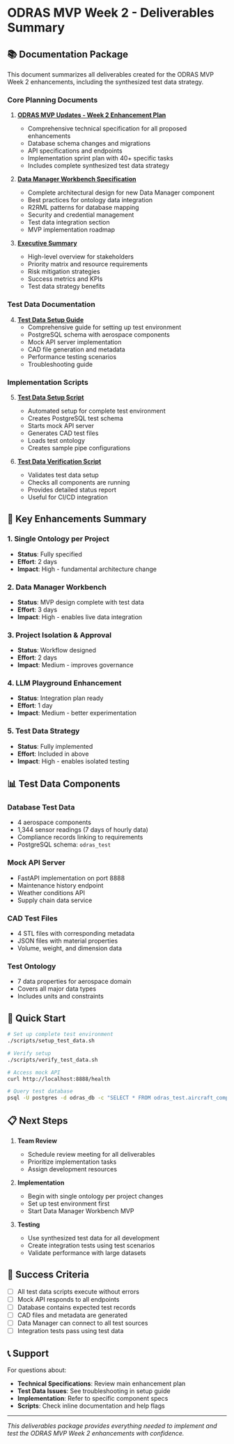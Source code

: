 # ODRAS MVP Week 2 - Deliverables Summary

## 📚 Documentation Package

This document summarizes all deliverables created for the ODRAS MVP Week 2 enhancements, including the synthesized test data strategy.

### Core Planning Documents

1. **[ODRAS MVP Updates - Week 2 Enhancement Plan](./odras_mvp_updates_week2.md)**
   - Comprehensive technical specification for all proposed enhancements
   - Database schema changes and migrations
   - API specifications and endpoints
   - Implementation sprint plan with 40+ specific tasks
   - Includes complete synthesized test data strategy

2. **[Data Manager Workbench Specification](./data_manager_workbench_spec.md)**
   - Complete architectural design for new Data Manager component
   - Best practices for ontology data integration
   - R2RML patterns for database mapping
   - Security and credential management
   - Test data integration section
   - MVP implementation roadmap

3. **[Executive Summary](./mvp_week2_executive_summary.md)**
   - High-level overview for stakeholders
   - Priority matrix and resource requirements
   - Risk mitigation strategies
   - Success metrics and KPIs
   - Test data strategy benefits

### Test Data Documentation

4. **[Test Data Setup Guide](./test_data_setup_guide.md)**
   - Comprehensive guide for setting up test environment
   - PostgreSQL schema with aerospace components
   - Mock API server implementation
   - CAD file generation and metadata
   - Performance testing scenarios
   - Troubleshooting guide

### Implementation Scripts

5. **[Test Data Setup Script](../scripts/setup_test_data.sh)**
   - Automated setup for complete test environment
   - Creates PostgreSQL test schema
   - Starts mock API server
   - Generates CAD test files
   - Loads test ontology
   - Creates sample pipe configurations

6. **[Test Data Verification Script](../scripts/verify_test_data.sh)**
   - Validates test data setup
   - Checks all components are running
   - Provides detailed status report
   - Useful for CI/CD integration

## 🔑 Key Enhancements Summary

### 1. Single Ontology per Project
- **Status**: Fully specified
- **Effort**: 2 days
- **Impact**: High - fundamental architecture change

### 2. Data Manager Workbench
- **Status**: MVP design complete with test data
- **Effort**: 3 days
- **Impact**: High - enables live data integration

### 3. Project Isolation & Approval
- **Status**: Workflow designed
- **Effort**: 2 days  
- **Impact**: Medium - improves governance

### 4. LLM Playground Enhancement
- **Status**: Integration plan ready
- **Effort**: 1 day
- **Impact**: Medium - better experimentation

### 5. Test Data Strategy
- **Status**: Fully implemented
- **Effort**: Included in above
- **Impact**: High - enables isolated testing

## 📊 Test Data Components

### Database Test Data
- 4 aerospace components
- 1,344 sensor readings (7 days of hourly data)
- Compliance records linking to requirements
- PostgreSQL schema: `odras_test`

### Mock API Server
- FastAPI implementation on port 8888
- Maintenance history endpoint
- Weather conditions API
- Supply chain data service

### CAD Test Files
- 4 STL files with corresponding metadata
- JSON files with material properties
- Volume, weight, and dimension data

### Test Ontology
- 7 data properties for aerospace domain
- Covers all major data types
- Includes units and constraints

## 🚀 Quick Start

```bash
# Set up complete test environment
./scripts/setup_test_data.sh

# Verify setup
./scripts/verify_test_data.sh

# Access mock API
curl http://localhost:8888/health

# Query test database
psql -U postgres -d odras_db -c "SELECT * FROM odras_test.aircraft_components"
```

## 📋 Next Steps

1. **Team Review**
   - Schedule review meeting for all deliverables
   - Prioritize implementation tasks
   - Assign development resources

2. **Implementation**
   - Begin with single ontology per project changes
   - Set up test environment first
   - Start Data Manager Workbench MVP

3. **Testing**
   - Use synthesized test data for all development
   - Create integration tests using test scenarios
   - Validate performance with large datasets

## 🎯 Success Criteria

- [ ] All test data scripts execute without errors
- [ ] Mock API responds to all endpoints
- [ ] Database contains expected test records
- [ ] CAD files and metadata are generated
- [ ] Data Manager can connect to all test sources
- [ ] Integration tests pass using test data

## 📞 Support

For questions about:
- **Technical Specifications**: Review main enhancement plan
- **Test Data Issues**: See troubleshooting in setup guide
- **Implementation**: Refer to specific component specs
- **Scripts**: Check inline documentation and help flags

---

*This deliverables package provides everything needed to implement and test the ODRAS MVP Week 2 enhancements with confidence.*


